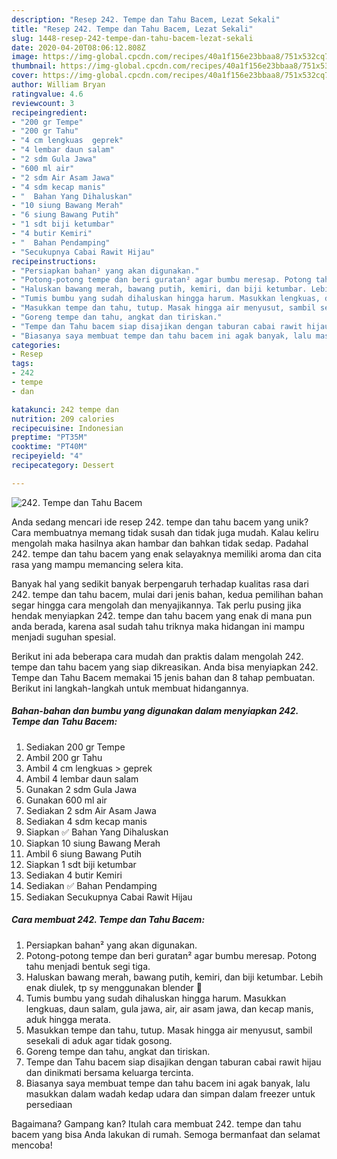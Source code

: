 ```yaml
---
description: "Resep 242. Tempe dan Tahu Bacem, Lezat Sekali"
title: "Resep 242. Tempe dan Tahu Bacem, Lezat Sekali"
slug: 1448-resep-242-tempe-dan-tahu-bacem-lezat-sekali
date: 2020-04-20T08:06:12.808Z
image: https://img-global.cpcdn.com/recipes/40a1f156e23bbaa8/751x532cq70/242-tempe-dan-tahu-bacem-foto-resep-utama.jpg
thumbnail: https://img-global.cpcdn.com/recipes/40a1f156e23bbaa8/751x532cq70/242-tempe-dan-tahu-bacem-foto-resep-utama.jpg
cover: https://img-global.cpcdn.com/recipes/40a1f156e23bbaa8/751x532cq70/242-tempe-dan-tahu-bacem-foto-resep-utama.jpg
author: William Bryan
ratingvalue: 4.6
reviewcount: 3
recipeingredient:
- "200 gr Tempe"
- "200 gr Tahu"
- "4 cm lengkuas  geprek"
- "4 lembar daun salam"
- "2 sdm Gula Jawa"
- "600 ml air"
- "2 sdm Air Asam Jawa"
- "4 sdm kecap manis"
- "  Bahan Yang Dihaluskan"
- "10 siung Bawang Merah"
- "6 siung Bawang Putih"
- "1 sdt biji ketumbar"
- "4 butir Kemiri"
- "  Bahan Pendamping"
- "Secukupnya Cabai Rawit Hijau"
recipeinstructions:
- "Persiapkan bahan² yang akan digunakan."
- "Potong-potong tempe dan beri guratan² agar bumbu meresap. Potong tahu menjadi bentuk segi tiga."
- "Haluskan bawang merah, bawang putih, kemiri, dan biji ketumbar. Lebih enak diulek, tp sy menggunakan blender 🤭"
- "Tumis bumbu yang sudah dihaluskan hingga harum. Masukkan lengkuas, daun salam, gula jawa, air, air asam jawa, dan kecap manis, aduk hingga merata."
- "Masukkan tempe dan tahu, tutup. Masak hingga air menyusut, sambil sesekali di aduk agar tidak gosong."
- "Goreng tempe dan tahu, angkat dan tiriskan."
- "Tempe dan Tahu bacem siap disajikan dengan taburan cabai rawit hijau dan dinikmati bersama keluarga tercinta."
- "Biasanya saya membuat tempe dan tahu bacem ini agak banyak, lalu masukkan dalam wadah kedap udara dan simpan dalam freezer untuk persediaan"
categories:
- Resep
tags:
- 242
- tempe
- dan

katakunci: 242 tempe dan 
nutrition: 209 calories
recipecuisine: Indonesian
preptime: "PT35M"
cooktime: "PT40M"
recipeyield: "4"
recipecategory: Dessert

---
```



![242. Tempe dan Tahu Bacem](https://img-global.cpcdn.com/recipes/40a1f156e23bbaa8/751x532cq70/242-tempe-dan-tahu-bacem-foto-resep-utama.jpg)

Anda sedang mencari ide resep 242. tempe dan tahu bacem yang unik? Cara membuatnya memang tidak susah dan tidak juga mudah. Kalau keliru mengolah maka hasilnya akan hambar dan bahkan tidak sedap. Padahal 242. tempe dan tahu bacem yang enak selayaknya memiliki aroma dan cita rasa yang mampu memancing selera kita.



Banyak hal yang sedikit banyak berpengaruh terhadap kualitas rasa dari 242. tempe dan tahu bacem, mulai dari jenis bahan, kedua pemilihan bahan segar hingga cara mengolah dan menyajikannya. Tak perlu pusing jika hendak menyiapkan 242. tempe dan tahu bacem yang enak di mana pun anda berada, karena asal sudah tahu triknya maka hidangan ini mampu menjadi suguhan spesial.


Berikut ini ada beberapa cara mudah dan praktis dalam mengolah 242. tempe dan tahu bacem yang siap dikreasikan. Anda bisa menyiapkan 242. Tempe dan Tahu Bacem memakai 15 jenis bahan dan 8 tahap pembuatan. Berikut ini langkah-langkah untuk membuat hidangannya.

<!--inarticleads1-->

##### Bahan-bahan dan bumbu yang digunakan dalam menyiapkan 242. Tempe dan Tahu Bacem:

1. Sediakan 200 gr Tempe
1. Ambil 200 gr Tahu
1. Ambil 4 cm lengkuas &gt; geprek
1. Ambil 4 lembar daun salam
1. Gunakan 2 sdm Gula Jawa
1. Gunakan 600 ml air
1. Sediakan 2 sdm Air Asam Jawa
1. Sediakan 4 sdm kecap manis
1. Siapkan  ✅ Bahan Yang Dihaluskan
1. Siapkan 10 siung Bawang Merah
1. Ambil 6 siung Bawang Putih
1. Siapkan 1 sdt biji ketumbar
1. Sediakan 4 butir Kemiri
1. Sediakan  ✅ Bahan Pendamping
1. Sediakan Secukupnya Cabai Rawit Hijau




<!--inarticleads2-->

##### Cara membuat 242. Tempe dan Tahu Bacem:

1. Persiapkan bahan² yang akan digunakan.
1. Potong-potong tempe dan beri guratan² agar bumbu meresap. Potong tahu menjadi bentuk segi tiga.
1. Haluskan bawang merah, bawang putih, kemiri, dan biji ketumbar. Lebih enak diulek, tp sy menggunakan blender 🤭
1. Tumis bumbu yang sudah dihaluskan hingga harum. Masukkan lengkuas, daun salam, gula jawa, air, air asam jawa, dan kecap manis, aduk hingga merata.
1. Masukkan tempe dan tahu, tutup. Masak hingga air menyusut, sambil sesekali di aduk agar tidak gosong.
1. Goreng tempe dan tahu, angkat dan tiriskan.
1. Tempe dan Tahu bacem siap disajikan dengan taburan cabai rawit hijau dan dinikmati bersama keluarga tercinta.
1. Biasanya saya membuat tempe dan tahu bacem ini agak banyak, lalu masukkan dalam wadah kedap udara dan simpan dalam freezer untuk persediaan




Bagaimana? Gampang kan? Itulah cara membuat 242. tempe dan tahu bacem yang bisa Anda lakukan di rumah. Semoga bermanfaat dan selamat mencoba!

